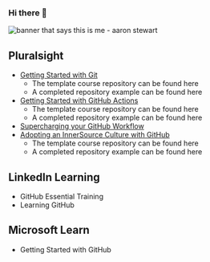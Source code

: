 ### Hi there 👋

<img src="https://raw.githubusercontent.com/a-a-ron/a-a-ron/master/profile.png" alt="banner that says this is me - aaron stewart">

<!--
**a-a-ron/a-a-ron** is a ✨ _special_ ✨ repository because its `README.md` (this file) appears on your GitHub profile.

Here are some ideas to get you started:

- 🔭 I’m currently working on ...
- 🌱 I’m currently learning ...
- 👯 I’m looking to collaborate on ...
- 🤔 I’m looking for help with ...
- 💬 Ask me about ...
- 📫 How to reach me: ...
- 😄 Pronouns: ...
- ⚡ Fun fact: ...
-->

## Pluralsight
- [Getting Started with Git](https://app.pluralsight.com/library/courses/getting-started-git)
  - The template course repository can be found here
  - A completed repository example can be found here
- [Getting Started with GitHub Actions](https://app.pluralsight.com/library/courses/github-actions-getting-started/)
  - The template course repository can be found here
  - A completed repository example can be found here
- [Supercharging your GitHub Workflow](https://app.pluralsight.com/library/courses/supercharging-git-workflow)
- [Adopting an InnerSource Culture with GitHub](https://app.pluralsight.com/library/courses/adopting-innersource-culture-github/)
  - The template course repository can be found here
  - A completed repository example can be found here

## LinkedIn Learning
- GitHub Essential Training
- Learning GitHub

## Microsoft Learn
- Getting Started with GitHub 

